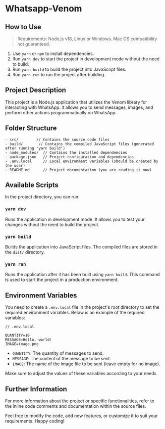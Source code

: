 # Whatsapp-Venom

## How to Use
> Requirements: Node.js v18, Linux or Windows. Mac OS compatibility not guaranteed.

 1. Use `yarn` or `npm` to install dependencies.
 2. Run `yarn dev` to start the project in development mode without the need to build.
 3. Run `yarn build` to build the project into JavaScript files.
 4. Run `yarn run` to run the project after building.

## Project Description
This project is a Node.js application that utilizes the Venom library for interacting with WhatsApp. It allows you to send messages, images, and perform other actions programmatically on WhatsApp.

## Folder Structure
```
- src/        // Contains the source code files
- build/       // Contains the compiled JavaScript files (generated after running 'yarn build')
- node_modules/  // Contains the installed dependencies
- package.json   // Project configuration and dependencies
- .env.local     // Local environment variables (should be created by the user)
- README.md      // Project documentation (you are reading it now)
```

## Available Scripts

In the project directory, you can run:

### `yarn dev`

Runs the application in development mode. It allows you to test your changes without the need to build the project.

### `yarn build`

Builds the application into JavaScript files. The compiled files are stored in the `dist/` directory.

### `yarn run`

Runs the application after it has been built using `yarn build`. This command is used to start the project in a production environment.

## Environment Variables

You need to create a `.env.local` file in the project's root directory to set the required environment variables. Below is an example of the required variables:

```
// .env.local

QUANTITY=10
MESSAGE=Hello, world!
IMAGE=image.png
```

- `QUANTITY`: The quantity of messages to send.
- `MESSAGE`: The content of the message to be sent.
- `IMAGE`: The name of the image file to be sent (leave empty for no image).

Make sure to adjust the values of these variables according to your needs.

## Further Information

For more information about the project or specific functionalities, refer to the inline code comments and documentation within the source files.

Feel free to modify the code, add new features, or customize it to suit your requirements. Happy coding!